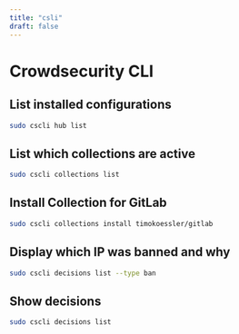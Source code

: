 ```yaml
---
title: "csli"
draft: false
---
```


# Crowdsecurity CLI

## List installed configurations

```bash
sudo cscli hub list
```

## List which collections are active

```bash
sudo cscli collections list
```

## Install Collection for GitLab

```bash
sudo cscli collections install timokoessler/gitlab
```

## Display which IP was banned and why

```bash
sudo cscli decisions list --type ban
```

## Show decisions

```bash
sudo cscli decisions list
```
